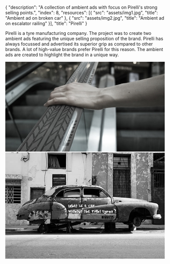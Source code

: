 {
  "description": "A collection of ambient ads with focus on Pirelli's strong selling points.",
  "index": 8,
  "resources": [{
    "src": "assets/img1.jpg",
    "title": "Ambient ad on broken car"
  }, {
    "src": "assets/img2.jpg",
    "title": "Ambient ad on escalator railing"
  }],
  "title": "Pirelli"
}

Pirelli is a tyre manufacturing company. The project was to create two ambient ads featuring the unique selling proposition of the brand. Pirelli has always focussed and advertised its superior grip as compared to other brands. A lot of high-value brands prefer Pirelli for this reason. The ambient ads are created to highlight the brand in a unique way.

![](assets/img2.jpg)
![](assets/img1.jpg)